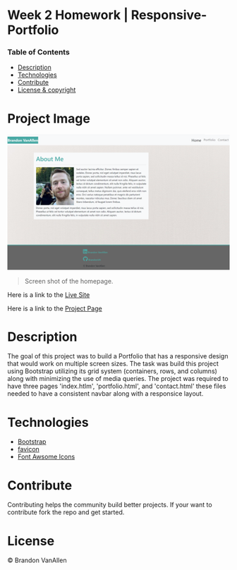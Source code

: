 # Week 2 Homework | Responsive-Portfolio

### Table of Contents

- [Description](#Description)
- [Technologies](#Technologies)
- [Contribute](#Contribute)
- [License & copyright](#License)

# Project Image

<img src="./Assets/Images/project-image.png" width="600"  />

> Screen shot of the homepage.

Here is a link to the [Live Site](https://brandonva.github.io/Responsive-Portfolio/) 

Here is a link to the [Project Page](https://github.com/BrandonVA/Responsive-Portfolio)



# Description

The goal of this project was to build a Portfolio that has a responsive design that would work on multiple screen sizes.
The task was build this project using Bootstrap utilizing its grid system (containers, rows, and columns) along with minimizing the use of media queries. The project was required to have three pages 'index.htlm', 'portfolio.html', and 'contact.html' these files needed to have a consistent navbar along with a responsice layout.

# Technologies 

- [Bootstrap](https://getbootstrap.com/)
- [favicon](https://favicon.io/)
- [Font Awsome Icons](https://fontawesome.com/)

# Contribute

Contributing helps the community build better projects. If your want to contribute fork the repo and get started.

# License 


© Brandon VanAllen

